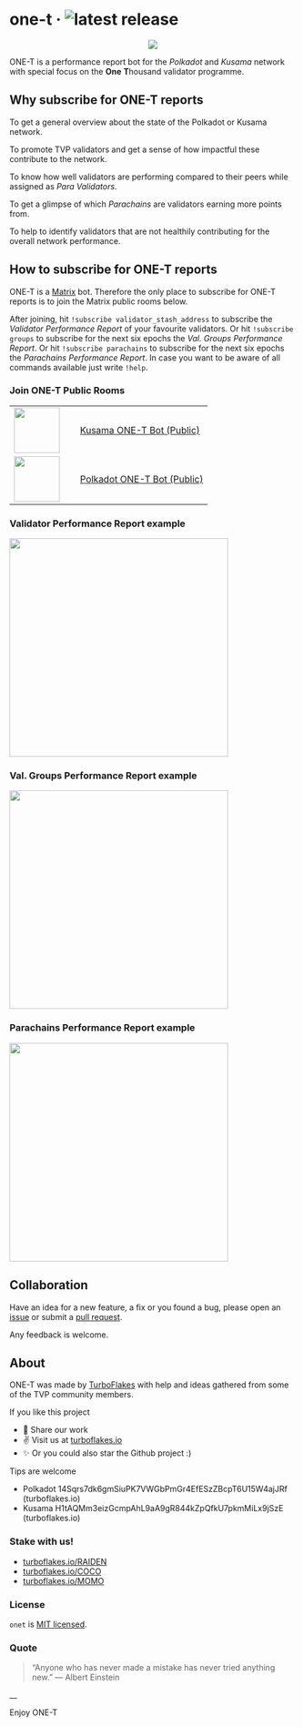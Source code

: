 # one-t &middot; ![latest release](https://github.com/turboflakes/one-t/actions/workflows/create_release.yml/badge.svg)

<p align="center">
  <img src="https://github.com/turboflakes/one-t/blob/main/assets/one-t-github-header.png?raw=true">
</p>

ONE-T is a performance report bot for the *Polkadot* and *Kusama* network with special focus on the **One** **T**housand validator programme.

## Why subscribe for ONE-T reports

To get a general overview about the state of the Polkadot or Kusama network.

To promote TVP validators and get a sense of how impactful these contribute to the network.

To know how well validators are performing compared to their peers while assigned as _Para Validators_.

To get a glimpse of which _Parachains_ are validators earning more points from.

To help to identify validators that are not healthily contributing for the overall network performance.

## How to subscribe for ONE-T reports

ONE-T is a [Matrix](https://matrix.org/) bot. Therefore the only place to subscribe for ONE-T reports is to join the Matrix public rooms below. 

After joining,  hit `!subscribe validator_stash_address` to subscribe the _Validator Performance Report_ of your favourite validators. Or hit `!subscribe groups` to subscribe for the next six epochs the _Val. Groups Performance Report_. Or hit `!subscribe parachains` to subscribe for the next six epochs the _Parachains Performance Report_. In case you want to be aware of all commands available just write `!help`.

### Join ONE-T Public Rooms

<table style="width:100%;" cellspacing="0" cellpadding="0">
  <tr>
    <td style="width: 100px;">
        <img style="width: 80px;" src="https://github.com/turboflakes/one-t/blob/main/assets/one-t-kusama-avatar-128.png?raw=true" />
    </td>
    <td><a href="https://matrix.to/#/%23kusama-one-t-bot:matrix.org" target="_blank">Kusama ONE-T Bot (Public)</a></td>
  </tr>
  <tr>
    <td style="width: 100px;">
        <img style="width: 80px;" src="https://github.com/turboflakes/one-t/blob/main/assets/one-t-polkadot-avatar-128.png?raw=true" />
    </td>
    <td><a href="https://matrix.to/#/%23polkadot-one-t-bot:matrix.org" target="_blank">Polkadot ONE-T Bot (Public)</a></td>
  </tr>
</table>

### Validator Performance Report example

<p align="left">
    <img  style="width: 384px;" src="https://github.com/turboflakes/one-t/blob/main/assets/validator_performance_report_example.png?raw=true">
</p>

### Val. Groups Performance Report example

<p align="left">
    <img  style="width: 384px;" src="https://github.com/turboflakes/one-t/blob/main/assets/val_groups_performance_report_example.png?raw=true">
</p>

### Parachains Performance Report example

<p align="left">
    <img  style="width: 384px;" src="https://github.com/turboflakes/one-t/blob/main/assets/parachains_performance_report_example.png?raw=true">
</p>

## Collaboration

Have an idea for a new feature, a fix or you found a bug, please open an [issue](https://github.com/turboflakes/one-t/issues) or submit a [pull request](https://github.com/turboflakes/one-t/pulls).

Any feedback is welcome.

## About

ONE-T was made by <a href="https://turboflakes.io" target="_blank">TurboFlakes</a> with help and ideas gathered from some of the TVP community members.

If you like this project
  - 🚀 Share our work 
  - ✌️ Visit us at <a href="https://turboflakes.io" target="_blank" rel="noreferrer">turboflakes.io</a>
  - ✨ Or you could also star the Github project :)

Tips are welcome

- Polkadot 14Sqrs7dk6gmSiuPK7VWGbPmGr4EfESzZBcpT6U15W4ajJRf (turboflakes.io)
- Kusama H1tAQMm3eizGcmpAhL9aA9gR844kZpQfkU7pkmMiLx9jSzE (turboflakes.io)

### Stake with us!

- <a href="https://www.turboflakes.io/RAIDEN" target="_blank" rel="noreferrer">turboflakes.io/RAIDEN</a>
- <a href="https://www.turboflakes.io/COCO" target="_blank" rel="noreferrer">turboflakes.io/COCO</a>
- <a href="https://www.turboflakes.io/MOMO" target="_blank" rel="noreferrer">turboflakes.io/MOMO</a>


### License

`onet` is [MIT licensed](./LICENSE).

### Quote

> “Anyone who has never made a mistake has never tried anything new.” — Albert Einstein

__

Enjoy ONE-T
